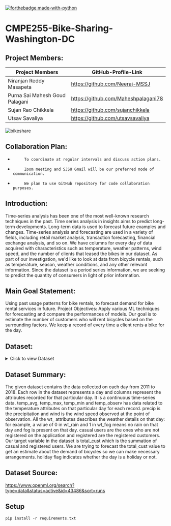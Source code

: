 [![forthebadge made-with-python](http://ForTheBadge.com/images/badges/made-with-python.svg)](https://www.python.org/)

# CMPE255-Bike-Sharing-Washington-DC
## Project Members:
| Project Members | GitHub-Profile-Link | 
| ----- | ----- |
| Niranjan Reddy Masapeta | https://github.com/Neeraj-MSSJ |
| Purna Sai Mahesh Goud Palagani | https://github.com/Maheshpalagani78 |
| Sujan Rao Chikkela |https://github.com/sujanchikkela |
| Utsav Savaliya | https://github.com/utsavsavaliya |

![bikeshare](https://user-images.githubusercontent.com/27505090/169949550-e2226407-2aa6-4a21-ac00-de5effc5689f.jpeg)



## Collaboration Plan:
-          To coordinate at regular intervals and discuss action plans.
-          Zoom meeting and SJSU Gmail will be our preferred mode of communication.
-          We plan to use GitHub repository for code collaboration purposes.

## Introduction:
Time-series analysis has been one of the most well-known research techniques in the past. Time series analysis in insights aims to predict long-term developments. Long-term data is used to forecast future examples and changes. Time-series analysis and forecasting are used in a variety of fields, including retail market analysis, transaction forecasting, financial exchange analysis, and so on. 
We have columns for every day of data acquired with characteristics such as temperature, weather patterns, wind speed, and the number of clients that leased the bikes in our dataset. As part of our investigation, we'd like to look at data from bicycle rentals, such as temperature, season, weather conditions, and any other relevant information. Since the dataset is a period series information, we are seeking to predict the quantity of consumers in light of prior information.


## Main Goal Statement:
Using past usage patterns for bike rentals, to forecast demand for bike rental services in future.
Project Objectives:
Apply various ML techniques for forecasting and compare the performances of models.
Our goal is to estimate the number of customers who will rent bicycles based on the surrounding factors. 
We keep a record of every time a client rents a bike for the day.

## Dataset:
<details><summary>Click to view Dataset</summary>

  | Attributes | Description |
| ----- | ----- |
| Date | date format is entered as YYYY-MM-DD |
| temp_avg | Average daily temparature is recorded in degree celsius |
| temp_min | Min daily temparature is recorded in degree celsius |
| temp_max | Max daily temparature is recorded in degree celsius |
| temp_observ | temperature at the time of observation in degree Celsius |  
| precip | Amount of preciption recorded in  mm |
| wind | wind speed in m/s |
| wt_fog | type of fog, ice fog, or freezing fog |
| wt_heavy_fog | weather type heavy fog or heaving freezing fog |
| wt_thunder | weather type thunder |
| wt_sleet | weather type ice pellets, sleet, snow pellets |
| wt_hail | weather type hail |
| wt_glaze | weather type glaze or rime |
| wt_haze | weather type smoke or haze |
| wt_drift_snow | weather type blowing or drifting snow |
| wt_high_wind | weather type high or damaging winds |
| wt_mist | weather type mist |
| wt_drizzle | weather type drizzle |
| wt_rain | weather type rain (may include freezing rain, drizzle, and freezing drizzle) |
| wt_freeze_rain | weather type freezing rain |
| wt_snow | weather type snow, snow pellets, snow grains, or ice crystals |
| wt_ground_fog | weather type ground fog |
| wt_ice_fog | weather type ice fog or freezing fog |
| wt_freeze_drizzle | weather type freezing drizzle |
| wt_unknown |  weather type unknown source of precipitation |
| casual | number of unregistered customers |
| registered | number of registered customers |
| total_cust |  sum of registered and casual customers |
| holiday | indicates whether the day is a holiday or not |
  </details>
  
## Dataset Summary:
The given dataset contains the data collected on each day from 2011 to 2018. Each row in the dataset represents a day and columns represent the attributes recorded for that particular day. It is a continuous time-series data. temp_avg, temp_max, temp_min and temp_observ has data related to the temperature attributes on that particular day for each record. precip is the precipitation and wind is the wind speed observed at the point of observation. All the wt_ attributes describes the weather details on that day: for example, a value of 0 in wt_rain and 1 in wt_fog means no rain on that day and fog is present on that day. casual users are the ones who are not registered on the application and registered are the registered customers. Our target variable in the dataset is total_cust which is the summation of casual and registered users. We are trying to forecast the total_cust value to get an estimate about the demand of bicycles so we can make necessary arrangements. holiday flag indicates whether the day is a holiday or not.

## Dataset Source:
https://www.openml.org/search?type=data&status=active&id=43486&sort=runs

## Setup
``` pip install -r requirements.txt ```
